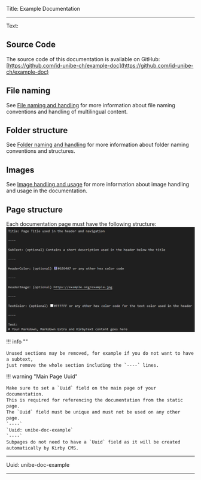 Title: Example Documentation

----

Text:

## Source Code
The source code of this documentation is available on GitHub:  
[https://github.com/id-unibe-ch/example-doc](https://github.com/id-unibe-ch/example-doc)

## File naming
See [File naming and handling](./files/) for more information about file naming conventions and handling of multilingual content.

## Folder structure
See [Folder naming and handling](./folders/) for more information about folder naming conventions and structures.

## Images
See [Image handling and usage](./page-elements/images/) for more information about image handling and usage in the documentation.

## Page structure
Each documentation page must have the following structure:  
![File Header](file-header-example.png)

!!! info ""

    Unused sections may be removed, for example if you do not want to have a subtext,
    just remove the whole section including the `----` lines.

  
!!! warning "Main Page Uuid"

    Make sure to set a `Uuid` field on the main page of your documentation.  
    This is required for referencing the documentation from the static page.  
    The `Uuid` field must be unique and must not be used on any other page.  
    `----`  
    `Uuid: unibe-doc-example`  
    `----`  
    Subpages do not need to have a `Uuid` field as it will be created automatically by Kirby CMS.

----

Uuid: unibe-doc-example

----